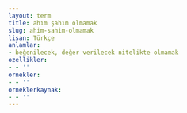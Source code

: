 ```yaml
---
layout: term
title: ahım şahım olmamak
slug: ahim-sahim-olmamak
lisan: Türkçe
anlamlar:
- beğenilecek, değer verilecek nitelikte olmamak
ozellikler:
- - ''
ornekler:
- - ''
orneklerkaynak:
- - ''
---
```

